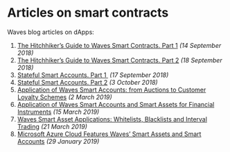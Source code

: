 # Articles on smart contracts

Waves blog articles on dApps:

1. [The Hitchhiker’s Guide to Waves Smart Contracts. Part 1](https://medium.com/wavesprotocol/the-hitchhikers-guide-to-waves-smart-contracts-part-1-b80aa47a745a) _(14 September 2018)_
2. [The Hitchhiker’s Guide to Waves Smart Contracts. Part 2](https://blog.wavesplatform.com/https://medium.com/wavesprotocol/the-hitchhikers-guide-to-waves-smart-contracts-part-2-44621fd5a007) _(18 September 2018)_
3. [Stateful Smart Accounts. Part 1 ](https://medium.com/wavesprotocol/stateful-smart-accounts-part-1-315731d8c06) _(17 September 2018)_
4. [Stateful Smart Accounts. Part 2](https://medium.com/wavesprotocol/stateful-smart-accounts-part-2-implementing-erc-20-and-nft-erc-721-step-by-step-7bac364fdadb) _(3 October 2018)_
5. [Application of Waves Smart Accounts: from Auctions to Customer Loyalty Schemes](https://medium.com/wavesprotocol/application-of-waves-smart-accounts-from-auctions-to-customer-loyalty-schemes-e5f27eb99bf5) _(2 March 2019)_
6. [Application of Waves Smart Accounts and Smart Assets for Financial Instruments](https://medium.com/wavesprotocol/application-of-waves-smart-accounts-and-smart-assets-for-financial-instruments-813a993b78e9) _(15 March 2019)_
7. [Waves Smart Asset Applications: Whitelists, Blacklists and Interval Trading](https://medium.com/wavesprotocol/waves-smart-asset-applications-whitelists-blacklists-and-interval-trading-4169f11f8690) _(21 March 2019)_
8. [Microsoft Azure Cloud Features Waves’ Smart Assets and Smart Accounts](https://medium.com/wavesprotocol/microsoft-azure-cloud-features-waves-smart-assets-and-smart-accounts-1a71b3c23c2b) _(29 January 2019)_
